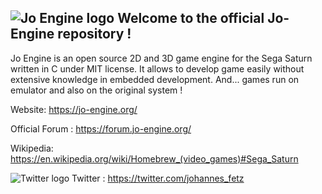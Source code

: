 ![Jo Engine logo](https://jo-engine.org/images/design/HEADER_IMG-1.png)
Welcome to the official Jo-Engine repository !
-------------
Jo Engine is an open source 2D and 3D game engine for the Sega Saturn written in C under MIT license.
It allows to develop game easily without extensive knowledge in embedded development.
And... games run on emulator and also on the original system !

Website: https://jo-engine.org/

Official Forum : https://forum.jo-engine.org/

Wikipedia: https://en.wikipedia.org/wiki/Homebrew_(video_games)#Sega_Saturn

![Twitter logo](https://jo-engine.org/upload/images/twitter.png) Twitter : https://twitter.com/johannes_fetz
